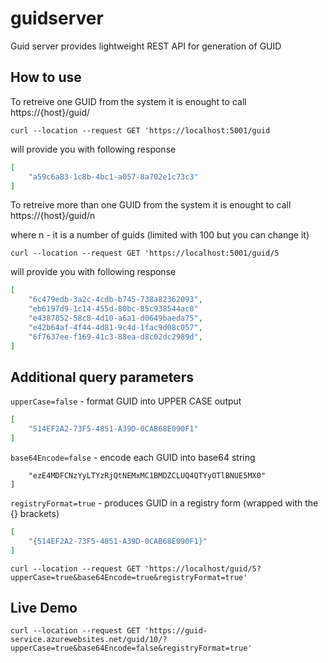 # guidserver
Guid server provides lightweight REST API for generation of GUID

## How to use
To retreive one GUID from the system it is enought to call https://{host}/guid/

`curl --location --request GET 'https://localhost:5001/guid`

will provide you with following response

```json
[
    "a59c6a83-1c8b-4bc1-a057-8a702e1c73c3"
]
```

To retreive more than one GUID from the system it is enought to call https://{host}/guid/n

where n - it is a number of guids (limited with 100 but you can change it)

`curl --location --request GET 'https://localhost:5001/guid/5`

will provide you with following response

```json
[
    "6c479edb-3a2c-4cdb-b745-738a82362093",
    "eb6197d9-1c14-455d-80bc-85c938544ac0"
    "e4387852-58c8-4d10-a6a1-d0649baeda75",
    "e42b64af-4f44-4d81-9c4d-1fac9d08c057",
    "6f7637ee-f169-41c3-88ea-d8c02dc2989d",
]
```

## Additional query parameters

`upperCase=false` - format GUID into UPPER CASE output
```json
[
    "514EF2A2-73F5-4851-A39D-0CAB68E090F1"
]
```

`base64Encode=false` - encode each GUID into base64 string
```json[
    "ezE4MDFCNzYyLTYzRjQtNEMxMC1BMDZCLUQ4QTYyOTlBNUE5MX0"
]
```

`registryFormat=true` - produces GUID in a registry form (wrapped with the {} brackets)
```json
[
    "{514EF2A2-73F5-4851-A39D-0CAB68E090F1}"
]
```

`curl --location --request GET 'https://localhost/guid/5?upperCase=true&base64Encode=true&registryFormat=true'`

## Live Demo

`curl --location --request GET 'https://guid-service.azurewebsites.net/guid/10/?upperCase=true&base64Encode=false&registryFormat=true'`
